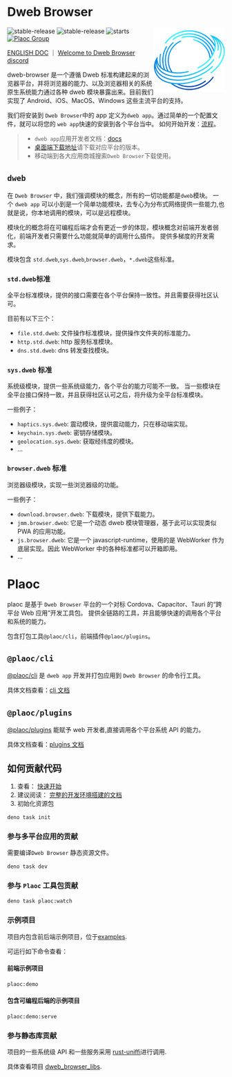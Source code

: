 # Dweb Browser

<img align="right" src="./assets/browser-icons/web.browser.dweb.svg" height="150px" alt="跨平台分布式应用浏览器">

![stable-release](https://img.shields.io/badge/dweb-browser-success)
![stable-release](https://img.shields.io/badge/dweb-plaoc-orange)
![starts](https://shields.io/github/stars/BioforestChain/dweb_browser)
[![Plaoc Group][plaoc-badge]][plaoc-url]

[plaoc-badge]: https://img.shields.io/badge/plaoc-doc-blue
[plaoc-url]: https://github.com/BioforestChain/dweb_browser-docs

[ENGLISH DOC](./README.md) ｜ [Welcome to Dweb Browser discord](https://discord.gg/nBPgPzPbgX)

dweb-browser 是一个遵循 Dweb 标准构建起来的浏览器平台，并将浏览器的能力、以及浏览器相关的系统原生系统能力通过各种 dweb 模块暴露出来。目前我们实现了 Android、iOS、MacOS、Windows 这些主流平台的支持。

我们将安装到 `Dweb Browser`中的 app 定义为`dweb app`。通过简单的一个配置文件，就可以将您的 `web app`快速的安装到各个平台当中。
如何开始开发：[流程](https://docs.dweb-browser.org/plaoc/flow.html)。

> - `dweb app`应用开发者文档：[docs](https://docs.dweb-browser.org/)
> - [桌面端下载地址](https://docs.dweb-browser.org/downloads.html)请下载对应平台的版本。
> - 移动端到各大应用商城搜索`Dweb Browser`下载使用。

## `dweb`

在 `Dweb Browser` 中，我们强调模块的概念，所有的一切功能都是`dweb`模块。
一个 `dweb app` 可以小到是一个简单功能模块，去专心为分布式网络提供一些能力,也就是说，你本地调用的模块，可以是远程模块。

模块化的概念将在可编程后端才会有更近一步的体现，模块概念对前端开发者弱化，前端开发者只需要什么功能就简单的调用什么插件。
提供多梯度的开发需求。

模块包含 `std.dweb`,`sys.dweb`,`browser.dweb`，`*.dweb`这些标准。

### `std.dweb`标准

全平台标准模块，提供的接口需要在各个平台保持一致性。并且需要获得社区认可。

目前有以下三个：

- `file.std.dweb`: 文件操作标准模块，提供操作文件夹的标准能力。
- `http.std.dweb`: http 服务标准模块。
- `dns.std.dweb`: dns 转发查找模块。

### `sys.dweb` 标准

系统级模块，提供一些系统级能力，各个平台的能力可能不一致。
当一些模块在全平台接口保持一致，并且获得社区认可之后，将升级为全平台标准模块。

一些例子：

- `haptics.sys.dweb`: 震动模块，提供震动能力，只在移动端实现。
- `keychain.sys.dweb`: 密钥存储模块。
- `geolocation.sys.dweb`: 获取经纬度的模块。
- ...

### `browser.dweb` 标准

浏览器级模块，实现一些浏览器级的功能。

一些例子：

- `download.browser.dweb`: 下载模块，提供下载能力。
- `jmm.browser.dweb`: 它是一个动态 dweb 模块管理器，基于此可以实现类似 PWA 的应用功能。
- `js.browser.dweb`: 它是一个 javascript-runtime，使用的是 WebWorker 作为底层实现。因此 WebWorker 中的各种标准都可以开箱即用。
- ...

# Plaoc

plaoc 是基于 `Dweb Browser` 平台的一个对标 Cordova、Capacitor、Tauri 的“跨平台 Web 应用”开发工具包。
提供全链路的工具，并且能够快速的调用各个平台和系统的能力。

包含打包工具`@plaoc/cli`，前端插件`@plaoc/plugins`。

## `@plaoc/cli`

[@plaoc/cli](https://www.npmjs.com/package/@plaoc/cli) 是 `dweb app` 开发并打包应用到 `Dweb Browser` 的命令行工具。

具体文档查看：[cli 文档](https://docs.dweb-browser.org/plaoc/cli.html)

## `@plaoc/plugins`

[@plaoc/plugins](https://www.npmjs.com/package/@plaoc/plugins) 能赋予 web 开发者,直接调用各个平台系统 API 的能力。

具体文档查看：[plugins 文档](https://docs.dweb-browser.org/plugins/web-components.html)

## 如何贡献代码

1. 查看： [快速开始](./GET_START_FOR_DEVELOPER.quick.md)
2. 建议阅读： [完整的开发环境搭建的文档](./GET_START_FOR_DEVELOPER.md)
3. 初始化资源包

```bash
deno task init
```

### 参与多平台应用的贡献

需要编译`Dweb Browser` 静态资源文件。

```bash
deno task dev
```

### 参与 `Plaoc` 工具包贡献

```bash
deno task plaoc:watch
```

### 示例项目

项目内包含前后端示例项目，位于[examples](./toolkit/plaoc/examples/).

可运行如下命令查看：

#### 前端示例项目

```bash
plaoc:demo
```

#### 包含可编程后端的示例项目

```bash
plaoc:demo:serve
```

### 参与静态库贡献

项目的一些系统级 API 和一些服务采用 [rust-uniffi](https://gitlab.com/trixnity/uniffi-kotlin-multiplatform-bindings)进行调用.

具体查看项目 [dweb_browser_libs](https://github.com/BioforestChain/dweb_browser_libs).
